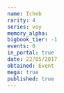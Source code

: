 ```yaml
---
name: Icheb
rarity: 4
series: voy
memory_alpha:
bigbook_tier: -1
events: 0
in_portal: true
date: 22/05/2017
obtained: Event
mega: true
published: true
---
```



